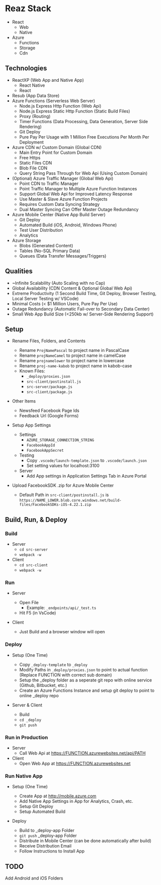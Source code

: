 # Reaz Stack

- React
	- Web
	- Native
- Azure
	- Functions
	- Storage
	- Cdn

## Technologies

- ReactXP (Web App and Native App)
	- React Native
	- React
- Resub (App Data Store)
- Azure Functions (Serverless Web Server)
	- Node.js Express Http Function (Web Api)
	- Node.js Express Static Http Function (Static Build Files)
	- Proxy (Routing)
	- Timer Functions (Data Processing, Data Generation, Server Side Rendering)
	- Git Deploy
	- Pure Pay Per Usage with 1 Million Free Executions Per Month Per Deployment
- Azure CDN w/ Custom Domain (Global CDN)
	- Main Entry Point for Custom Domain
	- Free Https
	- Static Files CDN
	- Blob File CDN
	- Query String Pass Through for Web Api (Using Custom Domain) 
- (Optional) Azure Traffic Manager (Global Web Api)
	- Point CDN to Traffic Manager
	- Point Traffic Manager to Multiple Azure Function Instances
	- Support Global Web Api for Improved Latency Response
	- Use Master & Slave Azure Function Projects
	- Requires Custom Data Syncing Strategy
	- Dual Master Syncing Can Offer Master Outage Redundancy
- Azure Mobile Center (Native App Build Server)
	- Git Deploy 
	- Automated Build (iOS, Android, Windows Phone)
	- Test User Distribution
	- Analytics
- Azure Storage
	- Blobs (Generated Content)
	- Tables (No-SQL Primary Data)
	- Queues (Data Transfer Messages/Triggers)
 
## Qualities

- ~Infinite Scalability (Auto Scaling with no Cap)
- Global Availability (CDN Content & Optional Global Web Api)
- Extreme Productivity (1 Second Build Time, Git Deploy, Browser Testing, Local Server Testing w/ VSCode)
- Minimal Costs (< $1 Million Users, Pure Pay Per Use)
- Outage Redundancy (Automatic Fail-over to Secondary Data Center)
- Small Web App Build Size (<250kb w/ Server-Side Rendering Support)




## Setup

- Rename Files, Folders, and Contents
	- Rename `ProjNamePascal` to project name in PascalCase
	- Rename `projNameCamel` to project name in camelCase
	- Rename `projnamelower` to project name in lowercase
	- Rename `proj-name-kabob` to project name in kabob-case
 	- Known Files:
		- `_deploy/proxies.json`
		- `src-client/postinstall.js`
		- `src-server/package.js`
		- `src-client/package.js`

- Other Items
	- Newsfeed Facebook Page Ids
	- Feedback Url (Google Forms)

- Setup App Settings
	- Settings
		- `AZURE_STORAGE_CONNECTION_STRING`
		- `FacebookAppId`
		- `FacebookAppSecret`
	- Testing
		- Copy `.vscode/launch-template.json` to `.vscode/launch.json`
		- Set setting values for localhost:3100
	- Server
		- Add App settings in Application Settings Tab in Azure Portal

- Upload FacebookSDK .zip for Azure Mobile Center
	- Default Path in `src-client/postinstall.js` is `https://NAME_LOWER.blob.core.windows.net/build-files/FacebookSDKs-iOS-4.22.1.zip`


## Build, Run, & Deploy

### Build 

- Server
	- `cd src-server`
	- `webpack -w`
- Client
	- `cd src-client`
	- `webpack -w`

### Run

- Server
	- Open File
		- Example: `_endpoints/api/_test.ts`
	- Hit F5 (in VsCode)

- Client
	- Just Build and a browser window will open

### Deploy

- Setup (One Time)
	- Copy `_deploy-template` to `_deploy`
	- Modify Paths in `_deploy/proxies.json` to point to actual function (Replace FUNCTION with correct sub domain)
	- Setup the _deploy folder as a seperate git repo with online service (Github, Bitbucket, etc.)
	- Create an Azure Functions Instance and setup git deploy to point to online _deploy repo

- Server & Client
	- Build
	- `cd _deploy`
	- `git push`

### Run in Production

- Server
	- Call Web Api at https://FUNCTION.azurewebsites.net/api/PATH
- Client
	- Open Web App at https://FUNCTION.azurewebsites.net

### Run Native App

- Setup (One Time)
	- Create App at http://mobile.azure.com
	- Add Native App Settings in App for Analytics, Crash, etc.
	- Setup Git Deploy
	- Setup Automated Build

- Deploy
	- Build to _deploy-app Folder
	- `git push` _deploy-app Folder
	- Distribute in Mobile Center (can be done automatically after build)
	- Receive Distribution Email
	- Follow Instructions to Install App





## TODO

Add Android and iOS Folders